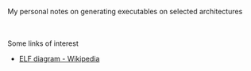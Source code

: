 My personal notes on generating executables on selected architectures

<br>
<br>
Some links of interest

* [ELF diagram - Wikipedia](https://upload.wikimedia.org/wikipedia/commons/e/e4/ELF_Executable_and_Linkable_Format_diagram_by_Ange_Albertini.png)